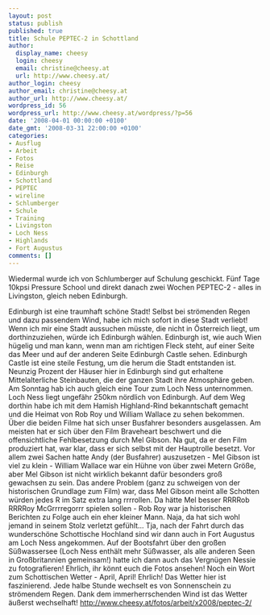 ```yaml
---
layout: post
status: publish
published: true
title: Schule PEPTEC-2 in Schottland
author:
  display_name: cheesy
  login: cheesy
  email: christine@cheesy.at
  url: http://www.cheesy.at/
author_login: cheesy
author_email: christine@cheesy.at
author_url: http://www.cheesy.at/
wordpress_id: 56
wordpress_url: http://www.cheesy.at/wordpress/?p=56
date: '2008-04-01 00:00:00 +0100'
date_gmt: '2008-03-31 22:00:00 +0100'
categories:
- Ausflug
- Arbeit
- Fotos
- Reise
- Edinburgh
- Schottland
- PEPTEC
- wireline
- Schlumberger
- Schule
- Training
- Livingston
- Loch Ness
- Highlands
- Fort Augustus
comments: []
---
```

<!--:de--><!-- 4591-->Wiedermal wurde ich von Schlumberger auf Schulung geschickt. Fünf Tage 10kpsi Pressure School und direkt danach zwei Wochen PEPTEC-2 - alles in Livingston, gleich neben Edinburgh.
Edinburgh ist eine traumhaft schöne Stadt! Selbst bei strömenden Regen und dazu passendem Wind, habe ich mich sofort in diese Stadt verliebt! Wenn ich mir eine Stadt aussuchen müsste, die nicht in Österreich liegt, um dorthinzuziehen, würde ich Edinburgh wählen. Edinburgh ist, wie auch Wien hügelig und man kann, wenn man am richtigen Fleck steht, auf einer Seite das Meer und auf der anderen Seite Edinburgh Castle sehen. Edinburgh Castle ist eine steile Festung, um die herum die Stadt entstanden ist. Neunzig Prozent der Häuser hier in Edinburgh sind gut erhaltene Mittelalterliche Steinbauten, die der ganzen Stadt ihre Atmosphäre geben.
Am Sonntag hab ich auch gleich eine Tour zum Loch Ness unternommen. Loch Ness liegt ungefähr 250km nördlich von Edinburgh. Auf dem Weg dorthin habe ich mit dem Hamish Highland-Rind bekanntschaft gemacht und die Heimat von Rob Roy und William Wallace zu sehen bekommen.
Über die beiden Filme hat sich unser Busfahrer besonders ausgelassen. Am meisten hat er sich über den Film Braveheart beschwert und die offensichtliche Fehlbesetzung durch Mel Gibson. Na gut, da er den Film produziert hat, war klar, dass er sich selbst mit der Hauptrolle besetzt. Vor allem zwei Sachen hatte Andy (der Busfahrer) auszusetzen - Mel Gibson ist viel zu klein - William Wallace war ein Hühne von über zwei Metern Größe, aber Mel Gibson ist nicht wirklich bekannt dafür besonders groß gewachsen zu sein. Das andere Problem (ganz zu schweigen von der historischen Grundlage zum Film) war, dass Mel Gibson meint alle Schotten würden jedes R im Satz extra lang rrrrollen. Da hätte Mel besser RRRRob RRRRoy McGrrrregorrr spielen sollen - Rob Roy war ja historischen Berichten zu Folge auch ein eher kleiner Mann. Naja, da hat sich wohl jemand in seinem Stolz verletzt gefühlt...
Tja, nach der Fahrt durch das wunderschöne Schottische Hochland sind wir dann auch in Fort Augustus am Loch Ness angekommen. Auf der Bootsfahrt über den großen Süßwassersee (Loch Ness enthält mehr Süßwasser, als alle anderen Seen in Großbritannien gemeinsam!) hatte ich dann auch das Vergnügen Nessie zu fotografieren! Ehrlich, ihr könnt euch die Fotos ansehen!
Noch ein Wort zum Schottischen Wetter - April, April! Ehrlich! Das Wetter hier ist faszinierend. Jede halbe Stunde wechselt es von Sonnenschein zu strömendem Regen. Dank dem immerherrschenden Wind ist das Wetter äußerst wechselhaft!
http://www.cheesy.at/fotos/arbeit/x2008/peptec-2/
